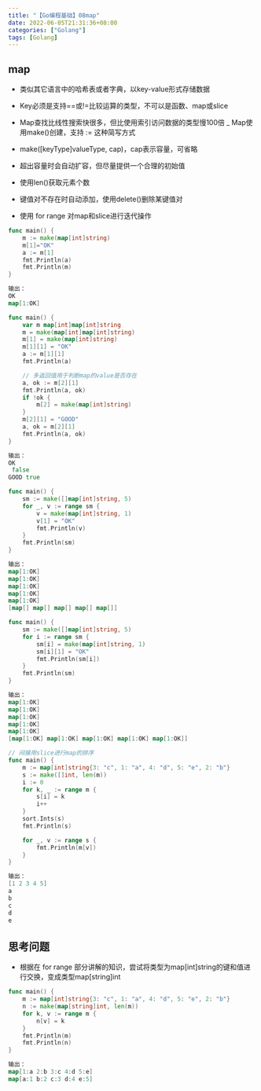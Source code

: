 ```yaml
---
title: "【Go编程基础】08map"
date: 2022-06-05T21:31:36+08:00
categories: ["Golang"]
tags: [Golang]
---
```

## map
- 类似其它语言中的哈希表或者字典，以key-value形式存储数据
- Key必须是支持==或!=比较运算的类型，不可以是函数、map或slice
- Map查找比线性搜索快很多，但比使用索引访问数据的类型慢100倍
_ Map使用make()创建，支持 := 这种简写方式

- make([keyType]valueType, cap)，cap表示容量，可省略
- 超出容量时会自动扩容，但尽量提供一个合理的初始值
- 使用len()获取元素个数

- 键值对不存在时自动添加，使用delete()删除某键值对
- 使用 for range 对map和slice进行迭代操作

```go
func main() {
	m := make(map[int]string)
	m[1]="OK"
	a := m[1]
	fmt.Println(a)
	fmt.Println(m)
}

输出：
OK
map[1:OK]
```

```go
func main() {
	var m map[int]map[int]string
	m = make(map[int]map[int]string)
	m[1] = make(map[int]string)
	m[1][1] = "OK"
	a := m[1][1]
	fmt.Println(a)

	// 多返回值用于判断map的value是否存在
	a, ok := m[2][1]
	fmt.Println(a, ok)
	if !ok {
		m[2] = make(map[int]string)
	}
	m[2][1] = "GOOD"
	a, ok = m[2][1]
	fmt.Println(a, ok)
}

输出：
OK
 false
GOOD true
```

```go
func main() {
	sm := make([]map[int]string, 5)
	for _, v := range sm {
		v = make(map[int]string, 1)
		v[1] = "OK"
		fmt.Println(v)
	}
	fmt.Println(sm)
}

输出：
map[1:OK]
map[1:OK]
map[1:OK]
map[1:OK]
map[1:OK]
[map[] map[] map[] map[] map[]]
```

```go
func main() {
	sm := make([]map[int]string, 5)
	for i := range sm {
		sm[i] = make(map[int]string, 1)
		sm[i][1] = "OK"
		fmt.Println(sm[i])
	}
	fmt.Println(sm)
}

输出：
map[1:OK]
map[1:OK]
map[1:OK]
map[1:OK]
map[1:OK]
[map[1:OK] map[1:OK] map[1:OK] map[1:OK] map[1:OK]]
```

```go
// 间接用slice进行map的排序
func main() {
	m := map[int]string{3: "c", 1: "a", 4: "d", 5: "e", 2: "b"}
	s := make([]int, len(m))
	i := 0
	for k, _ := range m {
		s[i] = k
		i++
	}
	sort.Ints(s)
	fmt.Println(s)

	for _, v := range s {
		fmt.Println(m[v])
	}
}

输出：
[1 2 3 4 5]
a
b
c
d
e
```

## 思考问题
- 根据在 for range 部分讲解的知识，尝试将类型为map[int]string的键和值进行交换，变成类型map[string]int

```go
func main() {
	m := map[int]string{3: "c", 1: "a", 4: "d", 5: "e", 2: "b"}
	n := make(map[string]int, len(m))
	for k, v := range m {
		n[v] = k
	}
	fmt.Println(m)
	fmt.Println(n)
}

输出：
map[1:a 2:b 3:c 4:d 5:e]
map[a:1 b:2 c:3 d:4 e:5]
```
